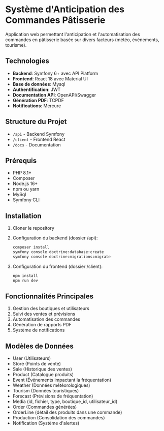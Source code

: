# Système d'Anticipation des Commandes Pâtisserie

Application web permettant l'anticipation et l'automatisation des commandes en pâtisserie basée sur divers facteurs (météo, événements, tourisme).

## Technologies

- **Backend**: Symfony 6+ avec API Platform
- **Frontend**: React 18 avec Material UI
- **Base de données**: Mysql
- **Authentification**: JWT
- **Documentation API**: OpenAPI/Swagger
- **Génération PDF**: TCPDF
- **Notifications**: Mercure

## Structure du Projet

- `/api` - Backend Symfony
- `/client` - Frontend React
- `/docs` - Documentation

## Prérequis

- PHP 8.1+
- Composer
- Node.js 16+
- npm ou yarn
- MySql
- Symfony CLI

## Installation

1. Cloner le repository
2. Configuration du backend (dossier /api):
   ```bash
   composer install
   symfony console doctrine:database:create
   symfony console doctrine:migrations:migrate
   ```

3. Configuration du frontend (dossier /client):
   ```bash
   npm install
   npm run dev
   ```

## Fonctionnalités Principales

1. Gestion des boutiques et utilisateurs
2. Suivi des ventes et prévisions
3. Automatisation des commandes
4. Génération de rapports PDF
5. Système de notifications

## Modèles de Données

- User (Utilisateurs)
- Store (Points de vente)
- Sale (Historique des ventes)
- Product (Catalogue produits)
- Event (Événements impactant la fréquentation)
- Weather (Données météorologiques)
- Tourism (Données touristiques)
- Forecast (Prévisions de fréquentation)
- Media (id, fichier, type, boutique_id, utilisateur_id)
- Order (Commandes générées)
- OrderLine (détail des produits dans une commande)
- Production (Consolidation des commandes)
- Notification (Système d'alertes)
